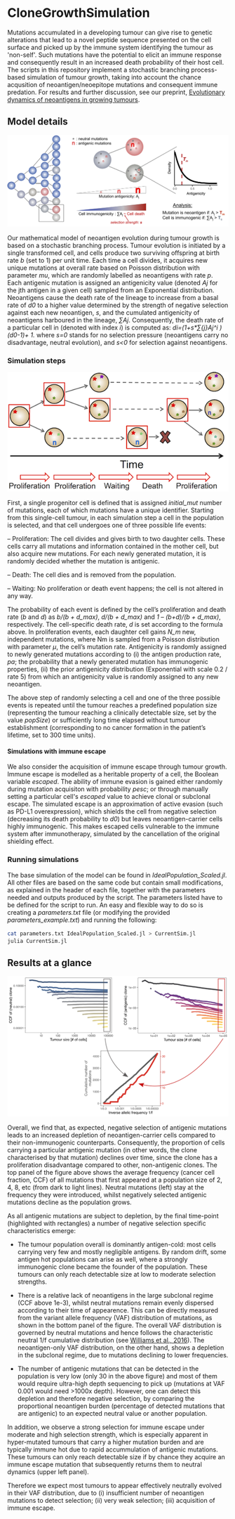 # CloneGrowthSimulation

Mutations accumulated in a developing tumour can give rise to genetic alterations that lead to a novel peptide sequence presented on the cell surface and picked up by the immune system identifying the tumour as 'non-self'. Such mutations have the potential to elicit an immune response and consequently result in an increased death probability of their host cell. The scripts in this repository implement a stochastic branching process-based simulation of tumour growth, taking into account the chance acqusition of neoantigen/neoepitope mutations and consequent immune predation. For results and further discussion, see our preprint, [Evolutionary dynamics of neoantigens in growing tumours](https://www.biorxiv.org/content/10.1101/536433v1).

## Model details

![Schematic representation of the mathematical model and analysis](Model_updated.png)

Our mathematical model of neoantigen evolution during tumour growth is based on a stochastic branching process. Tumour evolution is initiated by a single transformed cell, and cells produce two surviving offspring at birth rate _b_ (set to 1) per unit time. Each time a cell divides, it acquires new unique mutations at overall rate based on Poisson distribution with parameter _mu_, which are randomly labelled as neoantigens with rate _p_. Each antigenic mutation is assigned an antigenicity value (denoted _Aj_ for the jth antigen in a given cell) sampled from an Exponential distribution. Neoantigens cause the death rate of the lineage to increase from a basal rate of _d0_ to a higher value determined by the strength of negative selection against each new neoantigen, _s_, and the cumulated antigenicity of neoantigens harboured in the lineage, _∑Aj_. Consequently, the death rate of a particular cell in (denoted with index _i_) is computed as:
_di=(1+s*∑{j}Aj^i )(d0-1)+ 1._
where _s=0_ stands for no selection pressure (neoantigens carry no disadvantage, neutral evolution), and _s<0_ for selection against neoantigens.


### Simulation steps

![Schematics of a few steps of the simulation](Simulation_steps.png)

First, a single progenitor cell is defined that is assigned _initial_mut_ number of mutations, each of which mutations have a unique identifier. Starting from this single-cell tumour, in each simulation step a cell in the population is selected, and that cell undergoes one of three possible life events:

– Proliferation: The cell divides and gives birth to two daughter cells. These cells carry all mutations and information contained in the mother cell, but also acquire new mutations. For each newly generated mutation, it is randomly decided whether the mutation is antigenic.

– Death: The cell dies and is removed from the population. 

– Waiting: No proliferation or death event happens; the cell is not altered in any way. 

The probability of each event is defined by the cell’s proliferation and death rate (_b_ and _d_) as _b/(b + d_max)_, _d/(b + d_max)_ and _1 – (b+d)/(b + d_max)_, respectively. The cell-specific death rate, _d_ is set according to the formula above.
In proliferation events, each daughter cell gains _N_m_ new, independent mutations, where Nm is sampled from a Poisson distribution with parameter _μ_, the cell’s mutation rate. Antigenicity is randomly assigned to newly generated mutations according to (i) the antigen production rate, _pa_; the probability that a newly generated mutation has immunogenic properties, (ii) the prior antigenicity distribution (Exponential with scale 0.2 / rate 5) from which an antigenicity value is randomly assigned to any new neoantigen.

The above step of randomly selecting a cell and one of the three possible events is repeated until the tumour reaches a predefined population size (representing the tumour reaching a clinically detectable size, set by the value _popSize_) or sufficiently long time elapsed without tumour establishment (corresponding to no cancer formation in the patient’s lifetime, set to 300 time units).


#### Simulations with immune escape

We also consider the acquisition of immune escape through tumour growth. Immune escape is modelled as a heritable property of a cell, the Boolean variable _escaped_.
The ability of immune evasion is gained either randomly during mutation acquisiton with probability _pesc_; or through manually setting a particular cell's _escaped_ value to achieve clonal or subclonal escape.
The simulated escape is an approximation of active evasion (such as PD-L1 overexpression), which shields the cell from negative selection (decreasing its death probability to _d0_) but leaves neoantigen-carrier cells highly immunogenic. This makes escaped cells vulnerable to the immune system after immunotherapy, simulated by the cancellation of the original shielding effect.

### Running simulations

The base simulation of the model can be found in _IdealPopulation_Scaled.jl_. All other files are based on the same code but contain small modifications, as explained in the header of each file, together with the parameters needed and outputs produced by the script. The parameters listed have to be defined for the script to run. An easy and flexible way to do so is creating a _parameters.txt_ file (or modifying the provided _parameters_example.txt_) and running the following:
```bash
cat parameters.txt IdealPopulation_Scaled.jl > CurrentSim.jl
julia CurrentSim.jl
```

## Results at a glance

![Frequency of neutral and antigenic clones over time and the resulting final VAF distribution](Clone_growth_VAF.png)

Overall, we find that, as expected, negative selection of antigenic mutations leads to an increased depletion of neoantigen-carrier cells compared to their non-immunogenic counterparts. Consequently, the proportion of cells carrying a particular antigenic mutation (in other words, the clone characterised by that mutation) declines over time, since the clone has a proliferation disadvantage compared to other, non-antigenic clones. The top panel of the figure above shows the average frequency (cancer cell fraction, CCF) of all mutations that first appeared at a population size of 2, 4, 8, etc (from dark to light lines). Neutral mutations (left) stay at the frequency they were introduced, whilst negatively selected antigenic mutations decline as the population grows.

As all antigenic mutations are subject to depletion, by the final time-point (highlighted with rectangles) a number of negative selection specific characteristics emerge:

- The tumour population overall is dominantly antigen-cold: most cells carrying very few and mostly negligible antigens. By random drift, some antigen hot populations can arise as well, where a strongly immunogenic clone became the founder of the population. These tumours can only reach detectable size at low to moderate selection strengths.

- There is a relative lack of neoantigens in the large subclonal regime (CCF above 1e-3), whilst neutral mutations remain evenly dispersed according to their time of appearence. This can be directly measured from the variant allele frequency (VAF) distribution of mutations, as shown in the bottom panel of the figure. The overall VAF distribution is governed by neutral mutations and hence follows the characteristic neutral 1/f cumulative distribution (see [Williams et al., 2016](https://www.nature.com/articles/ng.3489)). The neoantigen-only VAF distribution, on the other hand, shows a depletion in the subclonal regime, due to mutations declining to lower frequencies.

- The number of antigenic mutations that can be detected in the population is very low (only 30 in the above figure) and most of them would require ultra-high depth sequencing to pick up (mutations at VAF 0.001 would need >1000x depth). However, one can detect this depletion and therefore negative selection, by comparing the proportional neoantigen burden (percentage of detected mutations that are antigenic) to an expected neutral value or another population.

In addition, we observe a strong selection for immune escape under moderate and high selection strength, which is especially apparent in hyper-mutated tumours that carry a higher mutation burden and are typically immune hot due to rapid accummulation of antigenic mutations. These tumours can only reach detectable size if by chance they acquire an immune escape mutation that subsequently returns them to neutral dynamics (upper left panel).

Therefore we expect most tumours to appear effectively neutrally evolved in their VAF distribution, due to (i) insufficient number of neoantigen mutations to detect selection; (ii) very weak selection; (iii) acquisition of immune escape.



